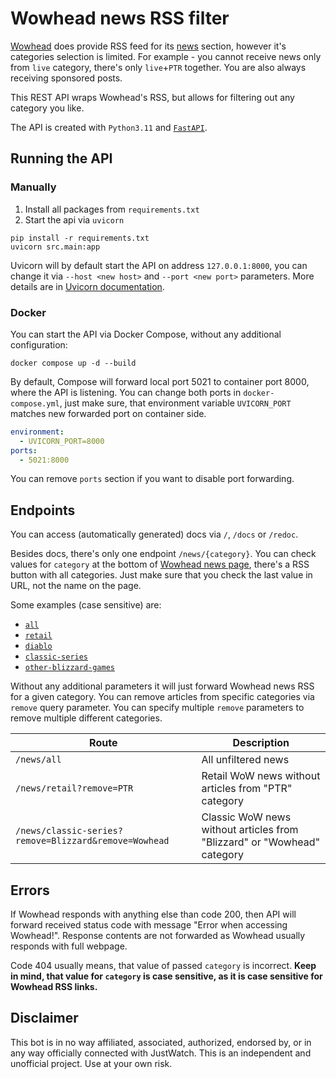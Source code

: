 # Wowhead news RSS filter

[Wowhead](https://www.wowhead.com/) does provide RSS feed for its [news](https://www.wowhead.com/news) section, however it's categories selection is limited.
For example - you cannot receive news only from `live` category, there's only `live`+`PTR` together.
You are also always receiving sponsored posts.

This REST API wraps Wowhead's RSS, but allows for filtering out any category you like.

The API is created with `Python3.11` and [`FastAPI`](https://fastapi.tiangolo.com/).



## Running the API

### Manually

1. Install all packages from `requirements.txt`
2. Start the api via `uvicorn`

```shell
pip install -r requirements.txt
uvicorn src.main:app
```

Uvicorn will by default start the API on address `127.0.0.1:8000`, you can change it via `--host <new host>` and `--port <new port>` parameters.
More details are in [Uvicorn documentation](https://www.uvicorn.org/settings/). 


### Docker

You can start the API via Docker Compose, without any additional configuration:
```shell
docker compose up -d --build
```

By default, Compose will forward local port 5021 to container port 8000, where the API is listening.
You can change both ports in `docker-compose.yml`, just make sure, that environment variable `UVICORN_PORT` matches new forwarded port on container side.

```yaml
environment:
  - UVICORN_PORT=8000
ports:
  - 5021:8000
```

You can remove `ports` section if you want to disable port forwarding.


## Endpoints

You can access (automatically generated) docs via `/`, `/docs` or `/redoc`.

Besides docs, there's only one endpoint `/news/{category}`.
You can check values for `category` at the bottom of [Wowhead news page](https://www.wowhead.com/news), there's a RSS button with all categories.
Just make sure that you check the last value in URL, not the name on the page.

Some examples (case sensitive) are:
 * [`all`](https://www.wowhead.com/news/rss/all)
 * [`retail`](https://www.wowhead.com/news/rss/retail)
 * [`diablo`](https://www.wowhead.com/news/rss/diablo)
 * [`classic-series`](https://www.wowhead.com/news/rss/classic-series)
 * [`other-blizzard-games`](https://www.wowhead.com/news/rss/other-blizzard-games)

Without any additional parameters it will just forward Wowhead news RSS for a given category.
You can remove articles from specific categories via `remove` query parameter.
You can specify multiple `remove` parameters to remove multiple different categories.

| Route                                                 | Description                                                             |
|-------------------------------------------------------|-------------------------------------------------------------------------|
| `/news/all`                                           | All unfiltered news                                                     |
| `/news/retail?remove=PTR`                             | Retail WoW news without articles from "PTR" category                    |
| `/news/classic-series?remove=Blizzard&remove=Wowhead` | Classic WoW news without articles from "Blizzard" or "Wowhead" category |



## Errors

If Wowhead responds with anything else than code 200, then API will forward received status code with message "Error when accessing Wowhead!".
Response contents are not forwarded as Wowhead usually responds with full webpage.

Code 404 usually means, that value of passed `category` is incorrect.
**Keep in mind, that value for `category` is case sensitive, as it is case sensitive for Wowhead RSS links.**



## Disclaimer

This bot is in no way affiliated, associated, authorized, endorsed by, or in any way officially connected with JustWatch.
This is an independent and unofficial project.
Use at your own risk.
